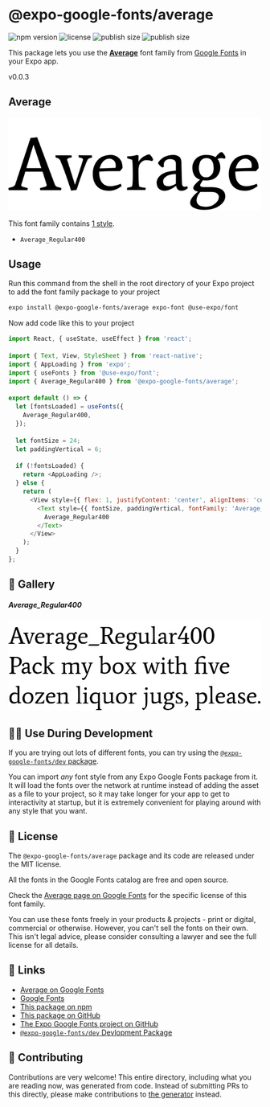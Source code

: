 # @expo-google-fonts/average

![npm version](https://flat.badgen.net/npm/v/@expo-google-fonts/average)
![license](https://flat.badgen.net/github/license/expo/google-fonts)
![publish size](https://flat.badgen.net/packagephobia/install/@expo-google-fonts/average)
![publish size](https://flat.badgen.net/packagephobia/publish/@expo-google-fonts/average)

This package lets you use the [**Average**](https://fonts.google.com/specimen/Average) font family from [Google Fonts](https://fonts.google.com/) in your Expo app.

v0.0.3

## Average

![Average](./font-family.png)

This font family contains [1 style](#-gallery).

- `Average_Regular400`

## Usage

Run this command from the shell in the root directory of your Expo project to add the font family package to your project
```sh
expo install @expo-google-fonts/average expo-font @use-expo/font
```

Now add code like this to your project
```js
import React, { useState, useEffect } from 'react';

import { Text, View, StyleSheet } from 'react-native';
import { AppLoading } from 'expo';
import { useFonts } from '@use-expo/font';
import { Average_Regular400 } from '@expo-google-fonts/average';

export default () => {
  let [fontsLoaded] = useFonts({
    Average_Regular400,
  });

  let fontSize = 24;
  let paddingVertical = 6;

  if (!fontsLoaded) {
    return <AppLoading />;
  } else {
    return (
      <View style={{ flex: 1, justifyContent: 'center', alignItems: 'center' }}>
        <Text style={{ fontSize, paddingVertical, fontFamily: 'Average_Regular400' }}>
          Average_Regular400
        </Text>
      </View>
    );
  }
};

```

## 🔡 Gallery

##### Average_Regular400
![Average_Regular400](./ce0697844aa3a978d483dfa380fbebd5bff8e7e6dc0897bf6c2c009fb9ae4ab2.ttf.png)


## 👩‍💻 Use During Development

If you are trying out lots of different fonts, you can try using the [`@expo-google-fonts/dev` package](https://github.com/expo/google-fonts/tree/master/font-packages/dev#readme).

You can import *any* font style from any Expo Google Fonts package from it. It will load the fonts
over the network at runtime instead of adding the asset as a file to your project, so it may take longer
for your app to get to interactivity at startup, but it is extremely convenient
for playing around with any style that you want.

## 📖 License

The `@expo-google-fonts/average` package and its code are released under the MIT license.

All the fonts in the Google Fonts catalog are free and open source.

Check the [Average page on Google Fonts](https://fonts.google.com/specimen/Average) for the specific license of this font family.

You can use these fonts freely in your products & projects - print or digital, commercial or otherwise. However, you can't sell the fonts on their own. This isn't legal advice, please consider consulting a lawyer and see the full license for all details.

## 🔗 Links

- [Average on Google Fonts](https://fonts.google.com/specimen/Average)
- [Google Fonts](https://fonts.google.com/)
- [This package on npm](https://www.npmjs.com/package/@expo-google-fonts/average)
- [This package on GitHub](https://github.com/expo/google-fonts/tree/master/font-packages/average)
- [The Expo Google Fonts project on GitHub](https://github.com/expo/google-fonts)
- [`@expo-google-fonts/dev` Devlopment Package](https://github.com/expo/google-fonts/tree/master/font-packages/dev)


## 🤝 Contributing

Contributions are very welcome! This entire directory, including what you are reading now, was generated from code. Instead of submitting PRs to this directly, please make contributions to [the generator](https://github.com/expo/google-fonts/tree/master/packages/generator) instead.
